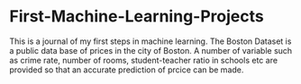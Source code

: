 # First-Machine-Learning-Projects
This is a journal of my first steps in machine learning. 
The Boston Dataset is a public data base of prices in the city of Boston. 
A number of variable such as crime rate, number of rooms, student-teacher ratio in schools etc are provided so that an accurate prediction of prcice can be made. 
